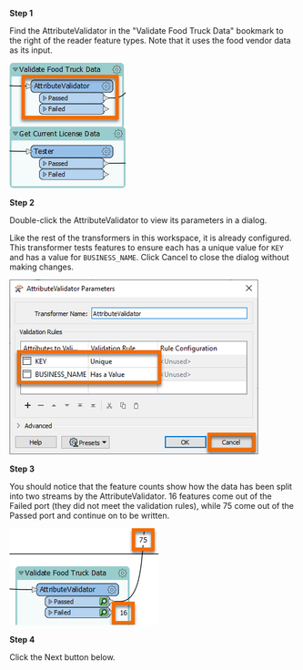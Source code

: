 **Step 1**

Find the AttributeValidator in the "Validate Food Truck Data" bookmark to the right of the reader feature types. Note that it uses the food vendor data as its input.

![AttributeValidator](./images/attributevalidator.png)

**Step 2**

Double-click the AttributeValidator to view its parameters in a dialog.

Like the rest of the transformers in this workspace, it is already configured. This transformer tests features to ensure each has a unique value for `KEY` and has a value for `BUSINESS_NAME`. Click Cancel to close the dialog without making changes.

![AttributeValidator](./images/parameters.png)

**Step 3**

You should notice that the feature counts show how the data has been split into two streams by the AttributeValidator. 16 features come out of the Failed port (they did not meet the validation rules), while 75 come out of the Passed port and continue on to be written.

![Feature counts](./images/counts.png)

**Step 4**

Click the Next button below.
